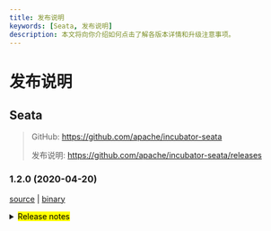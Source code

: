 ```yaml
---
title: 发布说明
keywords: [Seata, 发布说明]
description: 本文将向你介绍如何点击了解各版本详情和升级注意事项。
---
```



# 发布说明

## Seata

> GitHub: https://github.com/apache/incubator-seata 
> 
> 发布说明: https://github.com/apache/incubator-seata/releases

### 1.2.0 (2020-04-20)

 [source](https://github.com/apache/incubator-seata/archive/v1.2.0.zip) |
 [binary](https://github.com/apache/incubator-seata/releases/download/v1.2.0/seata-server-1.2.0.zip) 
<details>
  <summary><mark>Release notes</mark></summary>

  ### Seata 1.2.0

  Seata 1.2.0 发布。

  Seata 是一款开源的分布式事务解决方案，提供高性能和简单易用的分布式事务服务。

  此版本更新如下：

  ### feature：
  - [[#2381](https://github.com/apache/incubator-seata/pull/2381)] 支持 XA 事务模式
  - [[#2206](https://github.com/apache/incubator-seata/pull/2206)] 支持 REQUIRED、REQUIRES_NEW、SUPPORTS 和 NOT_SUPPORTED 事务传播模式
  - [[#2112](https://github.com/apache/incubator-seata/pull/2112)] 支持 SQL 的批量更新和批量删除
  - [[#2275](https://github.com/apache/incubator-seata/pull/2275)] TCC 模式支持 HSF 调用
  - [[#2108](https://github.com/apache/incubator-seata/pull/2108)] 支持 zip、bzip2、7z 压缩
  - [[#2328](https://github.com/apache/incubator-seata/pull/2328)] server 支持 mysql5.x 和 mysql8.x 类隔离加载        
  - [[#2367](https://github.com/apache/incubator-seata/pull/2367)] 支持 Nacos 1.2 权限配置
  - [[#2359](https://github.com/apache/incubator-seata/pull/2359)] 支持 NEVER、MANDATORY 事务传播模式 和 事务挂起恢复 API
  - [[#2418](https://github.com/apache/incubator-seata/pull/2418)] 支持 fst 序列化
  - [[#2135](https://github.com/apache/incubator-seata/pull/2135)] 支持 SPI 定义 scope
  - [[#2370](https://github.com/apache/incubator-seata/pull/2370)] 支持 failureHandler 从 Spring 容器注入
  - [[#2481](https://github.com/apache/incubator-seata/pull/2481)] 支持数据库连接池的 max-wait 配置
  - [[#2379](https://github.com/apache/incubator-seata/pull/2379)] 支持使用 Nacos 注册服务时自定义服务名
  - [[#2308](https://github.com/apache/incubator-seata/pull/2308)] 增加 Saga 模式是否注册分支的开关
  - [[#2301](https://github.com/apache/incubator-seata/pull/2301)] 支持 postgresql 的 default 和 nextval 语法支持


  ### bugfix：
  - [[#2575](https://github.com/apache/incubator-seata/pull/2575)] 修复 executeBatch 无法获取 targetSql 问题
  - [[#2283](https://github.com/apache/incubator-seata/pull/2283)] 修复 oracle 获取 tableMeta 失败问题
  - [[#2312](https://github.com/apache/incubator-seata/pull/2312)] 修复 SeataDataSourceBeanPostProcessor 启动判断条件
  - [[#2309](https://github.com/apache/incubator-seata/pull/2309)] 修复数据库 timestamp 类型反序列化丢失 nano 精度问题
  - [[#2292](https://github.com/apache/incubator-seata/pull/2292)] 修复一些未转驼峰风格的配置项
  - [[#2306](https://github.com/apache/incubator-seata/pull/2306)] 修复 maven-enforcer-plugin 打包版本的限制
  - [[#2287](https://github.com/apache/incubator-seata/pull/2287)] 修复全局锁重试时 connection context 未移除问题
  - [[#2361](https://github.com/apache/incubator-seata/pull/2361)] 修复错误的配置项名称
  - [[#2333](https://github.com/apache/incubator-seata/pull/2333)] 修复由于脏写导致回滚失败错误的日志输出
  - [[#2390](https://github.com/apache/incubator-seata/pull/2390)] 修复同步脚本中配置项对于含有空格的处理
  - [[#2408](https://github.com/apache/incubator-seata/pull/2408)] 修复 postgresql undo_log 建表脚本缺少 sequence
  - [[#2391](https://github.com/apache/incubator-seata/pull/2391)] 修复获取配置异常导致的 CPU 飙升问题
  - [[#2427](https://github.com/apache/incubator-seata/pull/2427)] 修复 debug时 调用StringUtils.toString(o) 栈溢出问题
  - [[#2384](https://github.com/apache/incubator-seata/pull/2384)] 修复 Saga模式 StateMachineRepository#getStateMachineById 方法会覆盖内存中缓存的最新版本的状态机定义问题
  - [[#2323](https://github.com/apache/incubator-seata/pull/2323)] 修复数据源自动代理问题
  - [[#2466](https://github.com/apache/incubator-seata/pull/2466)] 修复文件存储模式多线程变量可见性问题
  - [[#2349](https://github.com/apache/incubator-seata/pull/2349)] 修复批量 insert 不同主键类型检查
  - [[#2479](https://github.com/apache/incubator-seata/pull/2479)] 修复postgresql schema 非小写问题
  - [[#2449](https://github.com/apache/incubator-seata/pull/2449)] 修复 server 启动时无法获取表结构问题
  - [[#2505](https://github.com/apache/incubator-seata/pull/2505)] 修复 session store 路径判断条件
  - [[#2456](https://github.com/apache/incubator-seata/pull/2456)] 修复 server 极端异常情况下编码错误问题
  - [[#2495](https://github.com/apache/incubator-seata/pull/2495)] 修复 NPE 和减少lockKey 为 null 时的分支注册请求
  - [[#2490](https://github.com/apache/incubator-seata/pull/2490)] 修复 RpcContext.addResource 参数为 null 的处理判断
  - [[#2419](https://github.com/apache/incubator-seata/pull/2419)] 修复 http 部分的集成测试失败问题
  - [[#2535](https://github.com/apache/incubator-seata/pull/2535)] 修复 config.txt 中错误的配置名称
  - [[#2524](https://github.com/apache/incubator-seata/pull/2524)] 修复客户端注册服务名配置冗余导致的配置不一致问题
  - [[#2473](https://github.com/apache/incubator-seata/pull/2473)] 修复文件存储模式刷盘条件的判断逻辑
  - [[#2455](https://github.com/apache/incubator-seata/pull/2455)] 修复子模块下无法执行copyright 和 checkstyle maven 插件问题


  ### optimize： 
  - [[#2409](https://github.com/apache/incubator-seata/pull/2409)] 当 undolog 和 lockKey 为空时减少不必要的db 和 server 交互
  - [[#2329](https://github.com/apache/incubator-seata/pull/2329)] 按照不同的存储模式重构抽象相关逻辑
  - [[#2354](https://github.com/apache/incubator-seata/pull/2354)] 优化 spring cloud config 不支持 listener 的逻辑
  - [[#2320](https://github.com/apache/incubator-seata/pull/2320)] 优化 protostuff 和 kryo 序列化 timestamp 类型的逻辑，提升序列化性能
  - [[#2307](https://github.com/apache/incubator-seata/pull/2307)] 优化事务模式切换时的事务上下文逻辑
  - [[#2364](https://github.com/apache/incubator-seata/pull/2364)] 优化启动时不必要的类初始化加载
  - [[#2368](https://github.com/apache/incubator-seata/pull/2368)] 增加zk 作为注册中心和配置中心缺少的配置属性
  - [[#2351](https://github.com/apache/incubator-seata/pull/2351)] 增加获取本地全局事务状态的接口
  - [[#2529](https://github.com/apache/incubator-seata/pull/2529)] 优化 druid 连接池参数
  - [[#2288](https://github.com/apache/incubator-seata/pull/2288)] 忽略 mock 测试部分的单元测试覆盖度
  - [[#2297](https://github.com/apache/incubator-seata/pull/2297)] 移除重复 pom 依赖
  - [[#2336](https://github.com/apache/incubator-seata/pull/2336)] 添加使用用户的 logo
  - [[#2348](https://github.com/apache/incubator-seata/pull/2348)] 去除重复的配置项
  - [[#2362](https://github.com/apache/incubator-seata/pull/2362)] 优化按频率打印堆栈 stackTraceLogger 的方法
  - [[#2382](https://github.com/apache/incubator-seata/pull/2382)] 优化 RegistryFactory 为单例模式 和 RegistryType 的判断逻辑
  - [[#2400](https://github.com/apache/incubator-seata/pull/2400)] 优化 UUIDGenerator 的魔数逻辑
  - [[#2397](https://github.com/apache/incubator-seata/pull/2397)] 修复 typo
  - [[#2407](https://github.com/apache/incubator-seata/pull/2407)] 修复可能导致 NPE 的逻辑
  - [[#2402](https://github.com/apache/incubator-seata/pull/2402)] 优化 RM 和 TM 的注册日志
  - [[#2422](https://github.com/apache/incubator-seata/pull/2422)] 增加文档的 script 链接
  - [[#2440](https://github.com/apache/incubator-seata/pull/2440)] 优化联系我们和启动日志
  - [[#2445](https://github.com/apache/incubator-seata/pull/2445)] 优化 kryo 和 fst 的注册方法
  - [[#2372](https://github.com/apache/incubator-seata/pull/2372)] 将 lock store sql 重构为 SPI 实现
  - [[#2453](https://github.com/apache/incubator-seata/pull/2453)] 优化不必要的 server 配置项
  - [[#2369](https://github.com/apache/incubator-seata/pull/2369)] 将 log store sql 重构为 SPI 实现
  - [[#2526](https://github.com/apache/incubator-seata/pull/2526)] 优化 seata-spring-boot-starter 的启动日志
  - [[#2530](https://github.com/apache/incubator-seata/pull/2530)] 移除 netty 的 connPool
  - [[#2489](https://github.com/apache/incubator-seata/pull/2489)] 优化 exceptionHandler 的方法签名
  - [[#2494](https://github.com/apache/incubator-seata/pull/2494)] 移除不必要的代码
  - [[#2523](https://github.com/apache/incubator-seata/pull/2523)] server 按照频率输出不正常事务的异常详细堆栈信息
  - [[#2549](https://github.com/apache/incubator-seata/pull/2549)] 优化 ZookeeperConfiguration 日志级别和异常信息不打印的问题 
  - [[#2558](https://github.com/apache/incubator-seata/pull/2558)] 规范统一 config 和 server 模块的日志
  - [[#2464](https://github.com/apache/incubator-seata/pull/2464)] 增强 Saga 状态流程设计器
  - [[#2553](https://github.com/apache/incubator-seata/pull/2553)] 增加使用同步脚本的一些说明

  Thanks to these contributors for their code commits. Please report an unintended omission.  
  - [slievrly](https://github.com/slievrly) 
  - [funky-eyes](https://github.com/funky-eyes) 
  - [ph3636](https://github.com/ph3636) 
  - [lightClouds917](https://github.com/lightClouds917) 
  - [l81893521](https://github.com/l81893521) 
  - [jsbxyyx](https://github.com/jsbxyyx) 
  - [objcoding](https://github.com/objcoding) 
  - [CharmingRabbit](https://github.com/CharmingRabbit) 
  - [xingfudeshi](https://github.com/xingfudeshi) 
  - [lovepoem](https://github.com/lovepoem) 
  - [SevenSecondsOfMemory](https://github.com/SevenSecondsOfMemory ) 
  - [zjinlei](https://github.com/zjinlei) 
  - [ggndnn](https://github.com/ggndnn) 
  - [tauntongo](https://github.com/tauntongo) 
  - [threefish](https://github.com/threefish) 
  - [helloworlde](https://github.com/helloworlde) 
  - [long187](https://github.com/long187) 
  - [jaspercloud](https://github.com/jaspercloud) 
  - [dk-lockdown](https://github.com/dk-lockdown) 
  - [wxbty](https://github.com/wxbty) 
  - [sharajava](https://github.com/sharajava) 
  - [ppj19891020](https://github.com/ppj19891020) 
  - [YuKongEr](https://github.com/YuKongEr) 
  - [Zh1Cheung](https://github.com/Zh1Cheung) 
  - [wangwei-ying](https://github.com/wangwei-ying) 
  - [mxszs](https://github.com/mxszs) 
  - [q294881866](https://github.com/q294881866)  
  - [HankDevelop](https://github.com/HankDevelop)  

  Also, we receive many valuable issues, questions and advices from our community. Thanks for you all.

   #### Link
   - **Seata:** https://github.com/apache/incubator-seata  
   - **Seata-Samples:** https://github.com/apache/incubator-seata-samples   
   - **Release:** https://github.com/apache/incubator-seata/releases
   - **WebSite:** https://seata.apache.org

</details>
